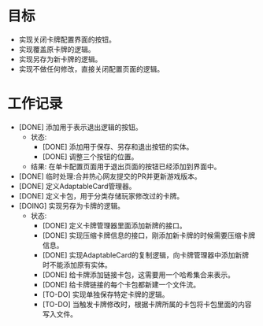 # 目标
- 实现关闭卡牌配置界面的按钮。
- 实现覆盖原卡牌的逻辑。
- 实现另存为新卡牌的逻辑。
- 实现不做任何修改，直接关闭配置页面的逻辑。

# 工作记录
- [DONE] 添加用于表示退出逻辑的按钮。
	- 状态:
		- [DONE] 添加用于保存、另存和退出按钮的实体。
		- [DONE] 调整三个按钮的位置。
	- 结果: 在单卡配置页面用于退出页面的按钮已经添加到界面中。
- [DONE] 临时处理:合并热心网友提交的PR并更新游戏版本。
- [DONE] 定义AdaptableCard管理器。
- [DONE] 定义卡包，用于分类存储玩家修改过的卡牌。
- [DOING] 实现另存为卡牌的逻辑。
	- 状态:
		- [DONE] 定义卡牌管理器里面添加新牌的接口。
		- [DONE] 实现压缩卡牌信息的接口，刚添加新卡牌的时候需要压缩卡牌信息。
		- [DONE] 实现AdaptableCard的复制逻辑，向卡牌管理器中添加新牌时不能添加原有实体。
		- [DONE] 给卡牌添加链接卡包，这需要用一个哈希集合来表示。
		- [DONE] 给卡牌链接的每个卡包都新建一个文件流。 
		- [TO-DO] 实现单独保存特定卡牌的逻辑。
		- [TO-DO] 当触发卡牌修改时，根据卡牌所属的卡包将卡包里面的内容写入文件。